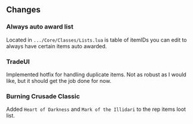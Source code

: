 ## Changes

### Always auto award list

Located in `.../Core/Classes/Lists.lua` is table of itemIDs you can edit to always have certain items auto awarded.

### TradeUI

Implemented hotfix for handling duplicate items.
Not as robust as I would like, but it should get the job done for now.

### Burning Crusade Classic

Added `Heart of Darkness` and `Mark of the Illidari` to the rep items loot list.
